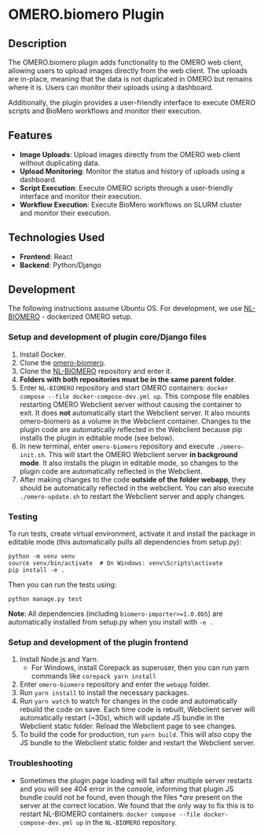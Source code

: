 # OMERO.biomero Plugin

## Description

The OMERO.biomero plugin adds functionality to the OMERO web client, allowing users to upload images directly from the web client. The uploads are in-place, meaning that the data is not duplicated in OMERO but remains where it is. Users can monitor their uploads using a dashboard.

Additionally, the plugin provides a user-friendly interface to execute OMERO scripts and BioMero workflows and monitor their execution.

## Features

- **Image Uploads**: Upload images directly from the OMERO web client without duplicating data.
- **Upload Monitoring**: Monitor the status and history of uploads using a dashboard.
- **Script Execution**: Execute OMERO scripts through a user-friendly interface and monitor their execution.
- **Workflow Execution**: Execute BioMero workflows on SLURM cluster and monitor their execution.

## Technologies Used

- **Frontend**: React
- **Backend**: Python/Django

## Development

The following instructions assume Ubuntu OS.
For development, we use [NL-BIOMERO](https://github.com/Cellular-Imaging-Amsterdam-UMC/NL-BIOMERO) - dockerized OMERO setup.

### Setup and development of plugin core/Django files

1. Install Docker.
2. Clone the [omero-biomero](https://github.com/Cellular-Imaging-Amsterdam-UMC/omero-biomero.git).
3. Clone the [NL-BIOMERO](https://github.com/Cellular-Imaging-Amsterdam-UMC/NL-BIOMERO) repository and enter it.
4. **Folders with both repositories must be in the same parent folder**.
5. Enter `NL-BIOMERO` repository and start OMERO containers: `docker compose --file docker-compose-dev.yml up`. This compose file enables restarting OMERO Webclient server without causing the container to exit. It does **not** automatically start the Webclient server. It also mounts omero-biomero as a volume in the Webclient container. Changes to the plugin code are automatically reflected in the Webclient because pip installs the plugin in editable mode (see below).
6. In new terminal, enter `omero-biomero` repository and execute `./omero-init.sh`. This will start the OMERO Webclient server **in background mode**. It also installs the plugin in editable mode, so changes to the plugin code are automatically reflected in the Webclient.
7. After making changes to the code **outside of the folder webapp**, they should be automatically reflected in the webclient. You can also execute `./omero-update.sh` to restart the Webclient server and apply changes.

### Testing

To run tests, create virtual environment, activate it and install the package in editable mode (this automatically pulls all dependencies from setup.py):

```
python -m venv venv
source venv/bin/activate  # On Windows: venv\Scripts\activate
pip install -e .
```

Then you can run the tests using:

```
python manage.py test
```

**Note**: All dependencies (including `biomero-importer>=1.0.0b5`) are automatically installed from setup.py when you install with `-e .`

### Setup and development of the plugin frontend

1. Install Node.js and Yarn.
   - For Windows, install Corepack as superuser, then you can run yarn commands like `corepack yarn install`
2. Enter `omero-biomero` repository and enter the `webapp` folder.
3. Run `yarn install` to install the necessary packages.
4. Run `yarn watch` to watch for changes in the code and automatically rebuild the code on save. Each time code is rebuilt, Webclient server will automatically restart (~30s), which will update JS bundle in the Webclient static folder. Reload the Webclient page to see changes.
5. To build the code for production, run `yarn build`. This will also copy the JS bundle to the Webclient static folder and restart the Webclient server.

### Troubleshooting

- Sometimes the plugin page loading will fail after multiple server restarts and you will see 404 error in the console, informing that plugin JS bundle could not be found, even though the files \*_are_ present on the server at the correct location. We found that the only way to fix this is to restart NL-BIOMERO containers: `docker compose --file docker-compose-dev.yml up` in the `NL-BIOMERO` repository.
